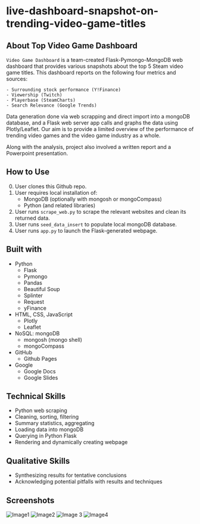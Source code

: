 # live-dashboard-snapshot-on-trending-video-game-titles

## About Top Video Game Dashboard

`Video Game Dashboard` is a team-created Flask-Pymongo-MongoDB web dashboard that provides various snapshots about the top 5 Steam video game titles. This dashboard reports on the following four metrics and sources:

    - Surrounding stock performance (Y!Finance)
    - Viewership (Twitch)
    - Playerbase (SteamCharts)
    - Search Relevance (Google Trends)

Data generation done via web scrapping and direct import into a mongoDB database, and a Flask web server app calls and graphs the data using Plotly/Leaflet. Our aim is to provide a limited overview of the performance of trending video games and the video game industry as a whole. 

Along with the analysis, project also involved a written report and a Powerpoint presentation.

## How to Use
0) User clones this Github repo.
1) User requires local installation of:
    - MongoDB (optionally with mongosh or mongoCompass)
    - Python (and related libraries)
2) User runs `scrape_web.py` to scrape the relevant websites and clean its returned data.
3) User runs `seed_data_insert` to populate local mongoDB database.
4) User runs `app.py` to launch the Flask-generated webpage.

## Built with
- Python
    - Flask
    - Pymongo
    - Pandas
    - Beautiful Soup
    - Splinter
    - Request
    - yFinance
- HTML, CSS, JavaScript
    - Plotly
    - Leaflet
- NoSQL: mongoDB
    - mongosh (mongo shell)
    - mongoCompass
- GitHub
    - Github Pages
- Google
    - Google Docs
    - Google Slides

## Technical Skills
- Python web scraping
- Cleaning, sorting, filtering
- Summary statistics, aggregating
- Loading data into mongoDB
- Querying in Python Flask
- Rendering and dynamically creating webpage

## Qualitative Skills
- Synthesizing results for tentative conclusions
- Acknowledging potential pitfalls with results and techniques

## Screenshots
![Image1](https://user-images.githubusercontent.com/74934154/150647894-b19b1444-068a-404f-8b41-a4ce06c03242.png)
![Image2](https://user-images.githubusercontent.com/74934154/150647895-f8840f00-ae60-4bf6-b66a-5d72a0123520.png)
![Image 3](https://user-images.githubusercontent.com/74934154/150647896-f403e095-967f-4bd9-a479-e7d417924062.png)
![Image4](https://user-images.githubusercontent.com/74934154/150647897-493dba42-c09f-4085-aef7-c318f7117542.png)